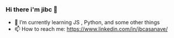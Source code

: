 ### Hi there i'm jibc 👋

- 🌱 I’m currently learning JS , Python, and some other things
- 📫 How to reach me: https://www.linkedin.com/in/jbcasanave/
